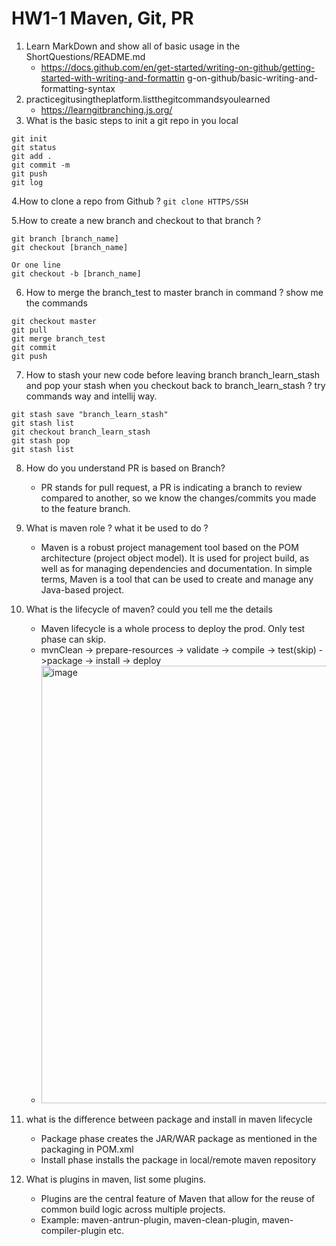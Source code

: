 # HW1-1 Maven, Git, PR

1. Learn MarkDown and show all of basic usage in the ShortQuestions/README.md
    - https://docs.github.com/en/get-started/writing-on-github/getting-started-with-writing-and-formattin g-on-github/basic-writing-and-formatting-syntax
2. practicegitusingtheplatform.listthegitcommandsyoulearned
    - https://learngitbranching.js.org/
3. What is the basic steps to init a git repo in you local
```
git init 
git status
git add .
git commit -m
git push
git log
```

4.How to clone a repo from Github ?
`git clone HTTPS/SSH`

5.How to create a new branch and checkout to that branch ?
```
git branch [branch_name]
git checkout [branch_name]

Or one line
git checkout -b [branch_name]
```
6. How to merge the branch_test to master branch in command ? show me the commands
```
git checkout master
git pull
git merge branch_test
git commit
git push
```
7. How to stash your new code before leaving branch branch_learn_stash and pop your stash when you checkout back to branch_learn_stash ? try commands way and intellij way.
```
git stash save "branch_learn_stash"
git stash list
git checkout branch_learn_stash
git stash pop
git stash list
```
8. How do you understand PR is based on Branch?
    - PR stands for pull request, a PR is indicating a branch to review compared to another, so we know the changes/commits you made to the feature branch.

9. What is maven role ? what it be used to do ?
    - Maven is a robust project management tool based on the POM architecture (project object model). It is used for project build, as well as for managing dependencies and documentation. In simple terms, Maven is a tool that can be used to create and manage any Java-based project.

10. What is the lifecycle of maven? could you tell me the details
    - Maven lifecycle is a whole process to deploy the prod. Only test phase can skip.
    - mvnClean -> prepare-resources -> validate -> compile -> test(skip) ->package -> install -> deploy
    - <img width="700" alt="image" src="https://user-images.githubusercontent.com/92887232/213316241-5b71277e-4d53-46f2-a1cb-e5658a250c6b.png">

11. what is the difference between package and install in maven lifecycle
     - Package phase creates the JAR/WAR package as mentioned in the packaging in POM.xml
     - Install phase installs the package in local/remote maven repository

12. What is plugins in maven, list some plugins.
    - Plugins are the central feature of Maven that allow for the reuse of common build logic across multiple projects.
    - Example: maven-antrun-plugin, maven-clean-plugin, maven-compiler-plugin etc.
